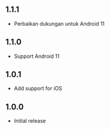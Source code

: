 ## 1.1.1

* Perbaikan dukungan untuk Android 11

## 1.1.0

* Support Android 11

## 1.0.1

* Add support for iOS

## 1.0.0

* Initial release